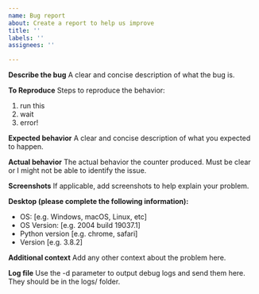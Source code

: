 ```yaml
---
name: Bug report
about: Create a report to help us improve
title: ''
labels: ''
assignees: ''

---
```


**Describe the bug**
A clear and concise description of what the bug is.

**To Reproduce**
Steps to reproduce the behavior:
1. run this
2. wait
3. error!

**Expected behavior**
A clear and concise description of what you expected to happen.

**Actual behavior**
The actual behavior the counter produced. Must be clear or I might not be able to identify the issue.

**Screenshots**
If applicable, add screenshots to help explain your problem.

**Desktop (please complete the following information):**
 - OS: [e.g. Windows, macOS, Linux, etc]
 - OS Version: [e.g. 2004 build 19037.1]
 - Python version [e.g. chrome, safari]
 - Version [e.g. 3.8.2]

**Additional context**
Add any other context about the problem here.

**Log file**
Use the -d parameter to output debug logs and send them here. They should be in the logs/ folder.

